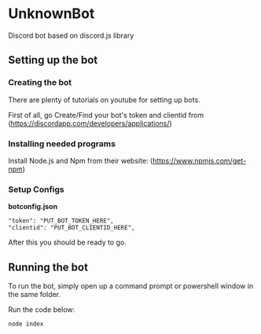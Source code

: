 # UnknownBot
Discord bot based on discord.js library


## Setting up the bot

### Creating the bot
There are plenty of tutorials on youtube for setting up bots.

First of all, go Create/Find your bot's token and clientid from (https://discordapp.com/developers/applications/)


### Installing needed programs


Install Node.js and Npm from their website: (https://www.npmjs.com/get-npm)


### Setup Configs

**botconfig.json**
```
"token": "PUT_BOT_TOKEN_HERE",
"clientid": "PUT_BOT_CLIENTID_HERE",
```


After this you should be ready to go.


## Running the bot

To run the bot, simply open up a command prompt or powershell window in the same folder.

Run the code below:

```node index```
